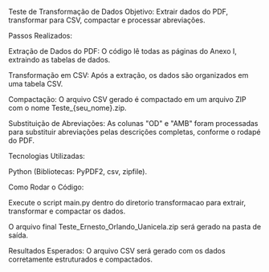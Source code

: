 Teste de Transformação de Dados
Objetivo: Extrair dados do PDF, transformar para CSV, compactar e processar abreviações.

Passos Realizados:

Extração de Dados do PDF: O código lê todas as páginas do Anexo I, extraindo as tabelas de dados.

Transformação em CSV: Após a extração, os dados são organizados em uma tabela CSV.

Compactação: O arquivo CSV gerado é compactado em um arquivo ZIP com o nome Teste_{seu_nome}.zip.

Substituição de Abreviações: As colunas "OD" e "AMB" foram processadas para substituir abreviações pelas descrições completas, conforme o rodapé do PDF.

Tecnologias Utilizadas:

Python (Bibliotecas: PyPDF2, csv, zipfile).

Como Rodar o Código:

Execute o script main.py dentro do diretorio transformacao para extrair, transformar e compactar os dados.

O arquivo final Teste_Ernesto_Orlando_Uanicela.zip será gerado na pasta de saída.

Resultados Esperados: O arquivo CSV será gerado com os dados corretamente estruturados e compactados.

